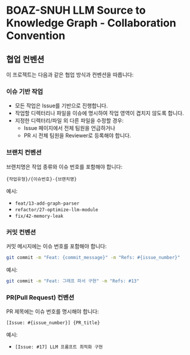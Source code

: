 # BOAZ-SNUH LLM Source to Knowledge Graph - Collaboration Convention

## 협업 컨벤션

이 프로젝트는 다음과 같은 협업 방식과 컨벤션을 따릅니다:

### 이슈 기반 작업

- 모든 작업은 Issue를 기반으로 진행합니다.
- 작업할 디렉터리나 파일을 이슈에 명시하여 작업 영역이 겹치지 않도록 합니다.
- 지정한 디렉터리/파일 외 다른 파일을 수정할 경우:
  - Issue 페이지에서 전체 팀원을 언급하거나
  - PR 시 전체 팀원을 Reviewer로 등록해야 합니다.

### 브랜치 컨벤션

브랜치명은 작업 종류와 이슈 번호를 포함해야 합니다:

```
{작업유형}/{이슈번호}-{브랜치명}
```

예시:
- `feat/13-add-graph-parser`
- `refactor/27-optimize-llm-module`
- `fix/42-memory-leak`

### 커밋 컨벤션

커밋 메시지에는 이슈 번호를 포함해야 합니다:

```bash
git commit -m "Feat: {commit_message}" -m "Refs: #{issue_number}"
```

예시:
```bash
git commit -m "Feat: 그래프 파서 구현" -m "Refs: #13"
```

### PR(Pull Request) 컨벤션

PR 제목에는 이슈 번호를 명시해야 합니다:

```
[Issue: #{issue_number}] {PR_title}
```

예시:
- `[Issue: #17] LLM 프롬프트 최적화 구현`